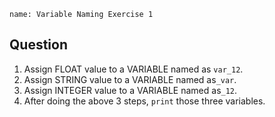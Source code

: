 ```ngMeta
name: Variable Naming Exercise 1

```

## Question

1. Assign FLOAT value to a VARIABLE named as `var_12`.  
2. Assign STRING value to a VARIABLE named as`_var`.  
3. Assign INTEGER value to a VARIABLE named as`_12`.  
4. After doing the above 3 steps, `print` those three variables.
